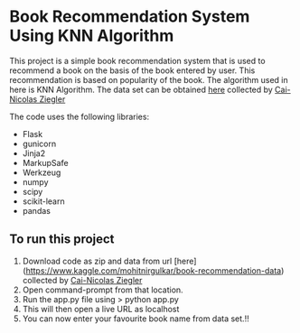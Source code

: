 # Book Recommendation System Using KNN Algorithm
This project is a simple book recommendation system that is used to recommend a book on the basis of the book entered by user. This recommendation is based on popularity of the book. 
The algorithm used in here is KNN Algorithm.
The data set can be obtained [here](https://www.kaggle.com/mohitnirgulkar/book-recommendation-data) collected by [Cai-Nicolas Ziegler](http://www2.informatik.uni-freiburg.de/~cziegler/BX/)


The code uses the following libraries:
- Flask
- gunicorn
- Jinja2
- MarkupSafe
- Werkzeug
- numpy
- scipy
- scikit-learn
- pandas

## To run this project
1. Download code as zip and data from url [here] (https://www.kaggle.com/mohitnirgulkar/book-recommendation-data) collected by [Cai-Nicolas Ziegler](http://www2.informatik.uni-freiburg.de/~cziegler/BX/)
2. Open command-prompt from that location.
3. Run the app.py file using > python app.py 
4. This will then open a live URL as localhost
5. You can now enter your favourite book name from data set.!!



